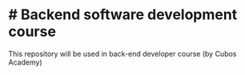 # # Backend software development course
This repository will be used in back-end developer course (by Cubos Academy)
